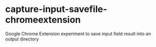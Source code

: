 # capture-input-savefile-chromeextension
Google Chrome Extension experiment to save input field result into an output directory
